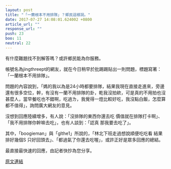 ```yaml
---
layout: post
title: "「一蘭根本不用排隊」？鄉民這樣說。"
date: 2017-07-27 14:08:01.624002 +0800
article_url: ""
response_url: ""
push: 23
boo: 11
neutral: 22
---
```


有什麼難題找不到解答嗎？或許鄉民能為你服務。

帳號名為jingthreept的網友，就在今日稍早於批踢踢貼出一則問題，標題寫著：「一蘭根本不用排隊」。

問題的內容說到，「媽的我以為是24小時都要排隊，結果我現在直接走進來，旁邊還有很多空位，幹，有沒有一蘭不用排隊的卦，乾我沒拍欸，可是真的不用拍也沒甚麼人，當早餐吃也不錯啊，吃過ㄌ，我覺得一燈比較好吃，我沒點白飯，怎麼算都不值得」，詢問廣大網友的意見。

沒想到回應陸續增多，有人說：「沒排隊的東西你還去吃 價值就在排隊打卡啊」、「我不用排隊你幹嘛去吃」，也有人談到：「認真 那我要去吃了」。

其中，「boogieman」與「glthe1」所說的，「林北下班走過想說順便吃吃看 結果排好幾個S 只好回頭去」、「都過氣了你還去吃喔」，或許正好是眾多回應的總結。

最直接最快速的回應，由記者快抄為您分享。

<a href = "https://www.ptt.cc/bbs/Gossiping/M.1501112704.A.37E.html">原文連結</a>

